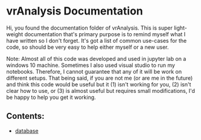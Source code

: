 # vrAnalysis Documentation
Hi, you found the documentation folder of vrAnalysis. This is super 
light-weight documentation that's primary purpose is to remind myself what I
have written so I don't forget. It's got a list of common use-cases for the 
code, so should be very easy to help either myself or a new user. 

Note: Almost all of this code was developed and used in jupyter lab on a 
windows 10 machine. Sometimes I also used visual studio to run my notebooks. 
Therefore, I cannot guarantee that any of it will be work on different setups. 
That being said, if you are not me (or are me in the future) and think this
code would be useful but it (1) isn't working for you, (2) isn't clear how to 
use, or (3) is almost useful but requires small modifications, I'd be happy to
help you get it working. 

## Contents:
- [database](database.md)